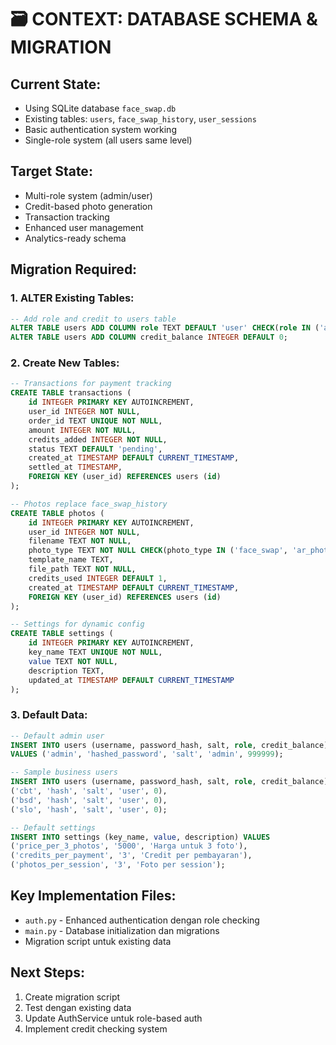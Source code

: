 # 🗃️ CONTEXT: DATABASE SCHEMA & MIGRATION

## **Current State:**
- Using SQLite database `face_swap.db`
- Existing tables: `users`, `face_swap_history`, `user_sessions`
- Basic authentication system working
- Single-role system (all users same level)

## **Target State:**
- Multi-role system (admin/user)
- Credit-based photo generation
- Transaction tracking
- Enhanced user management
- Analytics-ready schema

## **Migration Required:**

### **1. ALTER Existing Tables:**
```sql
-- Add role and credit to users table
ALTER TABLE users ADD COLUMN role TEXT DEFAULT 'user' CHECK(role IN ('admin', 'user'));
ALTER TABLE users ADD COLUMN credit_balance INTEGER DEFAULT 0;
```

### **2. Create New Tables:**
```sql
-- Transactions for payment tracking
CREATE TABLE transactions (
    id INTEGER PRIMARY KEY AUTOINCREMENT,
    user_id INTEGER NOT NULL,
    order_id TEXT UNIQUE NOT NULL,
    amount INTEGER NOT NULL,
    credits_added INTEGER NOT NULL,
    status TEXT DEFAULT 'pending',
    created_at TIMESTAMP DEFAULT CURRENT_TIMESTAMP,
    settled_at TIMESTAMP,
    FOREIGN KEY (user_id) REFERENCES users (id)
);

-- Photos replace face_swap_history  
CREATE TABLE photos (
    id INTEGER PRIMARY KEY AUTOINCREMENT,
    user_id INTEGER NOT NULL,
    filename TEXT NOT NULL,
    photo_type TEXT NOT NULL CHECK(photo_type IN ('face_swap', 'ar_photo')),
    template_name TEXT,
    file_path TEXT NOT NULL,
    credits_used INTEGER DEFAULT 1,
    created_at TIMESTAMP DEFAULT CURRENT_TIMESTAMP,
    FOREIGN KEY (user_id) REFERENCES users (id)
);

-- Settings for dynamic config
CREATE TABLE settings (
    id INTEGER PRIMARY KEY AUTOINCREMENT,
    key_name TEXT UNIQUE NOT NULL,
    value TEXT NOT NULL,
    description TEXT,
    updated_at TIMESTAMP DEFAULT CURRENT_TIMESTAMP
);
```

### **3. Default Data:**
```sql
-- Default admin user
INSERT INTO users (username, password_hash, salt, role, credit_balance) 
VALUES ('admin', 'hashed_password', 'salt', 'admin', 999999);

-- Sample business users
INSERT INTO users (username, password_hash, salt, role, credit_balance) VALUES 
('cbt', 'hash', 'salt', 'user', 0),
('bsd', 'hash', 'salt', 'user', 0),
('slo', 'hash', 'salt', 'user', 0);

-- Default settings
INSERT INTO settings (key_name, value, description) VALUES 
('price_per_3_photos', '5000', 'Harga untuk 3 foto'),
('credits_per_payment', '3', 'Credit per pembayaran'),
('photos_per_session', '3', 'Foto per session');
```

## **Key Implementation Files:**
- `auth.py` - Enhanced authentication dengan role checking
- `main.py` - Database initialization dan migrations
- Migration script untuk existing data

## **Next Steps:**
1. Create migration script
2. Test dengan existing data
3. Update AuthService untuk role-based auth
4. Implement credit checking system